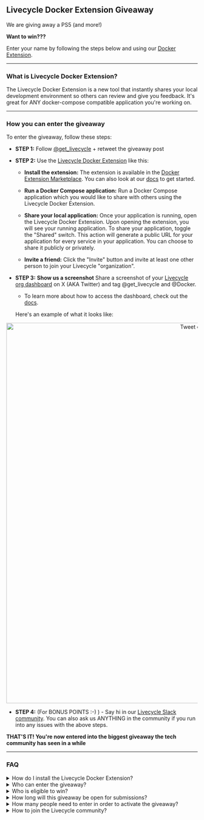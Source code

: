 ## Livecycle Docker Extension Giveaway

We are giving away a PS5 (and more!) 

**Want to win???**

Enter your name by following the steps below and using our [Docker Extension](https://hub.docker.com/extensions/livecycle/docker-extension).

---

### What is Livecycle Docker Extension?

The Livecycle Docker Extension is a new tool that instantly shares your local development environment so others can review and give you feedback. It's great for ANY docker-compose compatible application you're working on.

---

### How you can enter the giveaway

To enter the giveaway, follow these steps:

- **STEP 1:** Follow [@get_livecycle](https://twitter.com/get_livecycle) + retweet the giveaway post

- **STEP 2:** Use the [Livecycle Docker Extension](https://hub.docker.com/extensions/livecycle/docker-extension) like this:

  - **Install the extension:** The extension is available in the [Docker Extension Marketplace](https://hub.docker.com/extensions/livecycle/docker-extension). You can also look at our [docs](https://preevy.dev/integrations/docker-extension) to get started.

  - **Run a Docker Compose application:** Run a Docker Compose application which you would like to share with others using the Livecycle Docker Extension.

  - **Share your local application:** Once your application is running, open the Livecycle Docker Extension. Upon opening the extension, you will see your running application. To share your application, toggle the "Shared" switch. This action will generate a public URL for your application for every service in your application. You can choose to share it publicly or privately.

  - **Invite a friend:** Click the "Invite" button and invite at least one other person to join your Livecycle "organization".

- **STEP 3:** **Show us a screenshot** Share a screenshot of your [Livecycle org dashboard](https://app.livecycle.run/) on X (AKA Twitter) and tag @get_livecycle and @Docker.
  - To learn more about how to access the dashboard, check out the [docs](https://preevy.dev/integrations/docker-extension).
 
  Here's an example of what it looks like:

 <p align="center"><img height=1000 alt="Tweet example" src="https://github.com/livecycle/Giveaway/assets/92805730/6a9efd11-582a-451a-8140-51ce701a6db3"></p>

- **STEP 4:** (For BONUS POINTS :-) ) - Say hi in our [Livecycle Slack community](https://community.livecycle.io/). You can also ask us ANYTHING in the community if you run into any issues with the above steps.

**THAT'S IT! You're now entered into the biggest giveaway the tech community has seen in a while**

---

### FAQ

<details>
<summary>How do I install the Livecycle Docker Extension?</summary>
<br>
Head over to this [link](https://hub.docker.com/extensions/livecycle/docker-extension) and install the extension, or search for `Livecycle` in the Docker Extension Marketplace.
</details>

<details>
<summary>Who can enter the giveaway?</summary>
<br>
Anyone can enter. 
</details>

<details>
<summary>Who is eligible to win?</summary>
<br>
Anyone who installs the Livecycle Docker Extension, runs an application and shares it with others (via the Livecycle Docker Extension) is eligible to win the giveaway once all of the other conditions are met. 
</details>

<details>
<summary>How long will this giveaway be open for submissions?</summary>
<br>
We are accepting submissions until the end of the day on Monday, November 20, 2023. 
</details>

<details>
<summary>How many people need to enter in order to activate the giveaway?</summary>
<br>
We need at least 500 unique participants to activate the giveaway. So be sure to share this with your Docker-Compose-loving friends and get them to join!!. 
</details>

<details>
<summary>How to join the Livecycle community?</summary>
<br>
Join our community on [Slack](https://community.livecycle.io/).
